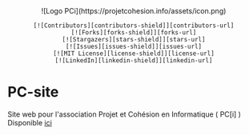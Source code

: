 <div style="text-align: center;" align="center">
	![Logo PCi](https://projetcohesion.info/assets/icon.png)

	[![Contributors][contributors-shield]][contributors-url]
	[![Forks][forks-shield]][forks-url]
	[![Stargazers][stars-shield]][stars-url]
	[![Issues][issues-shield]][issues-url]
	[![MIT License][license-shield]][license-url]
	[![LinkedIn][linkedin-shield]][linkedin-url]
</div>

# PC-site
Site web pour l'association Projet et Cohésion en Informatique ( PC[i] )
Disponible [ici](https://projetcohesion.info/)
